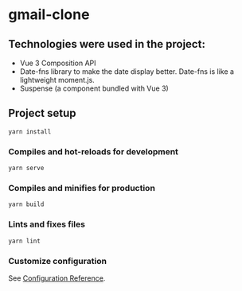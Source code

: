 # gmail-clone

## Technologies were used in the project:

- Vue 3  Composition API
- Date-fns library to make the date display better. Date-fns is like a lightweight moment.js.
- Suspense (a component bundled with Vue 3)


## Project setup
```
yarn install
```

### Compiles and hot-reloads for development
```
yarn serve
```

### Compiles and minifies for production
```
yarn build
```

### Lints and fixes files
```
yarn lint
```

### Customize configuration
See [Configuration Reference](https://cli.vuejs.org/config/).
